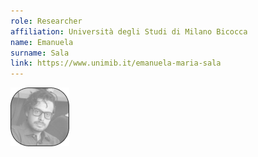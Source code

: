 ```yaml
---
role: Researcher
affiliation: Università degli Studi di Milano Bicocca
name: Emanuela
surname: Sala
link: https://www.unimib.it/emanuela-maria-sala
---
```


![{name} {surname}](./profile.jpg)
